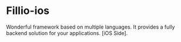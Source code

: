 # Fillio-ios
Wonderful framework based on multiple languages. It provides a fully backend solution for your applications. [iOS Side].
